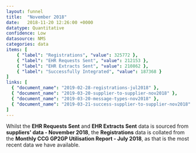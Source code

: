 ```yaml
---
layout: funnel
title:  "November 2018"
date:   2018-11-20 12:26:00 +0000
datatype: Quantitative
confidence: Low
datasource: NMS
categories: data
items: [
    { "label": "Registrations", "value": 325772 },
    { "label": "EHR Requests Sent", "value": 212153 },
    { "label": "EHR Extracts Sent", "value": 210862 },
    { "label": "Successfully Integrated", "value": 187368 }
]
links: [
  { "document_name": "2019-02-28-registrations-jul2018" },
  { "document_name": "2019-03-20-supplier-to-supplier-nov2018" },
  { "document_name": "2019-03-20-message-types-nov2018" },
  { "document_name": "2019-03-21-success-supplier-to-supplier-nov2018" }
] 
---
```

Whilst the **EHR Requests Sent** and **EHR Extracts Sent** data is sourced from **suppliers' data - November 2018**, the **Registrations** data is collated from the **Monthly CCG GP2GP Utilisation Report - July 2018**, as that is the most recent data we have available.
